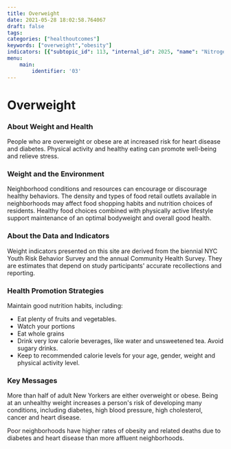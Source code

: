 ```yaml
---
title: Overweight
date: 2021-05-28 18:02:58.764067
draft: false
tags: 
categories: ["healthoutcomes"]
keywords: ["overweight","obesity"]
indicators: [{"subtopic_id": 113, "internal_id": 2025, "name": "Nitrogen Dioxide (NO2)", "URL": "https://a816-dohbesp.nyc.gov/IndicatorPublic/VisualizationData.aspx?id=2025,719b87,113,Summarize"}, {"subtopic_id": 113, "internal_id": 2063, "name": "Obese Adults", "URL": "https://a816-dohbesp.nyc.gov/IndicatorPublic/VisualizationData.aspx?id=2063,719b87,113,Summarize"}, {"subtopic_id": 113, "internal_id": 2064, "name": "Obese Youth", "URL": "https://a816-dohbesp.nyc.gov/IndicatorPublic/VisualizationData.aspx?id=2064,719b87,113,Summarize"}, {"subtopic_id": 113, "internal_id": 2061, "name": "Overweight or Obese Adults", "URL": "https://a816-dohbesp.nyc.gov/IndicatorPublic/VisualizationData.aspx?id=2061,719b87,113,Summarize"}, {"subtopic_id": 113, "internal_id": 2062, "name": "Overweight or Obese Youth", "URL": "https://a816-dohbesp.nyc.gov/IndicatorPublic/VisualizationData.aspx?id=2062,719b87,113,Summarize"}]
menu:
    main:
        identifier: '03'
---
```

# Overweight
### About Weight and Health


People who are overweight or obese are at increased risk for heart disease and diabetes. Physical activity and healthy eating can promote well-being and relieve stress.


### Weight and the Environment


Neighborhood conditions and resources can encourage or discourage healthy behaviors. The density and types of food retail outlets available in neighborhoods may affect food shopping habits and nutrition choices of residents. Healthy food choices combined with physically active lifestyle support maintenance of an optimal bodyweight and overall good health.


### About the Data and Indicators


Weight indicators presented on this site are derived from the biennial NYC Youth Risk Behavior Survey and the annual Community Health Survey. They are estimates that depend on study participants' accurate recollections and reporting.


### Health Promotion Strategies


Maintain good nutrition habits, including:


* Eat plenty of fruits and vegetables.
* Watch your portions
* Eat whole grains
* Drink very low calorie beverages, like water and unsweetened tea. Avoid sugary drinks.
* Keep to recommended calorie levels for your age, gender, weight and physical activity level.


### Key Messages


More than half of adult New Yorkers are either overweight or obese. Being at an unhealthy weight increases a person's risk of developing many conditions, including diabetes, high blood pressure, high cholesterol, cancer and heart disease.


Poor neighborhoods have higher rates of obesity and related deaths due to diabetes and heart disease than more affluent neighborhoods.


